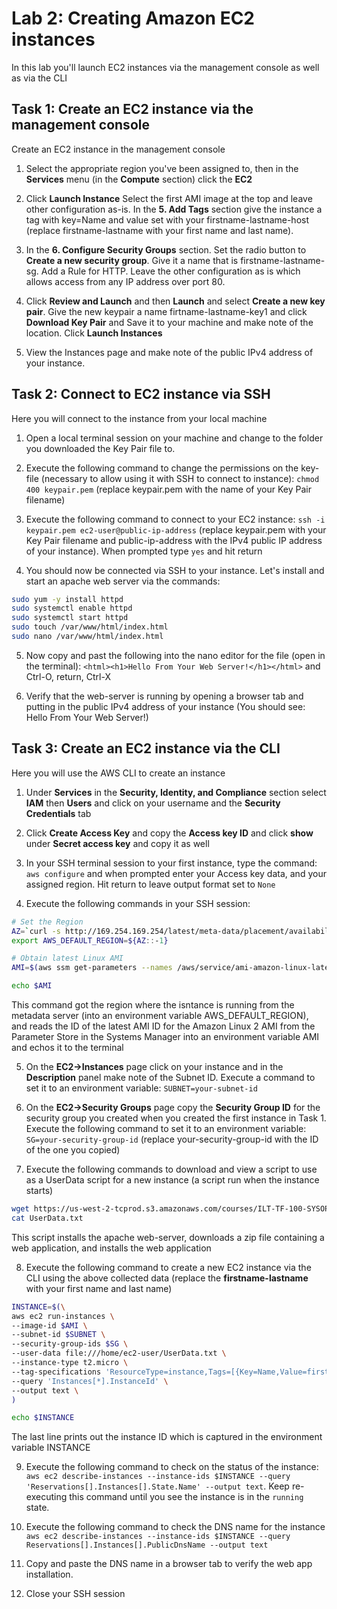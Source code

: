 # Lab 2: Creating Amazon EC2 instances
In this lab you'll launch EC2 instances via the management console as well as via the CLI

## Task 1: Create an EC2 instance via the management console
Create an EC2 instance in the management console

1. Select the appropriate region you've been assigned to, then in the **Services** menu (in the **Compute** section) click the **EC2**

2. Click **Launch Instance** Select the first AMI image at the top and leave other configuration as-is.  In the **5. Add Tags** section give the instance a tag with key=Name
and value set with your firstname-lastname-host (replace firstname-lastname with your first name and last name).

3. In the **6. Configure Security Groups** section. Set the radio button to **Create a new security group**.  Give it a name that is firstname-lastname-sg.  Add a Rule for HTTP.  Leave the other configuration as is which allows access from any IP address over port 80.

4. Click **Review and Launch** and then **Launch** and select **Create a new key pair**.  Give the new keypair a name firtname-lastname-key1 and click **Download Key Pair** and
Save it to your machine and make note of the location.  Click **Launch Instances**

5. View the Instances page and make note of the public IPv4 address of your instance.  

## Task 2: Connect to EC2 instance via SSH
Here you will connect to the instance from your local machine

1. Open a local terminal session on your machine and change to the folder you downloaded the Key Pair file to.

2. Execute the following command to change the permissions on the key-file (necessary to allow using it with SSH to connect to instance): `chmod 400 keypair.pem` (replace keypair.pem with the name of your Key Pair filename)

3. Execute the following command to connect to your EC2 instance: `ssh -i keypair.pem ec2-user@public-ip-address` (replace keypair.pem with your Key Pair filename and public-ip-address with the IPv4 public IP address of your instance).  When prompted type `yes` and hit return

4. You should now be connected via SSH to your instance.  Let's install and start an apache web server via the commands:

```bash
sudo yum -y install httpd
sudo systemctl enable httpd
sudo systemctl start httpd
sudo touch /var/www/html/index.html
sudo nano /var/www/html/index.html
```

5. Now copy and past the following into the nano editor for the file (open in the terminal): `<html><h1>Hello From Your Web Server!</h1></html>` and Ctrl-O, return, Ctrl-X

6.  Verify that the web-server is running by opening a browser tab and putting in the public IPv4 address of your instance (You should see: Hello From Your Web Server!)

## Task 3: Create an EC2 instance via the CLI
Here you will use the AWS CLI to create an instance

1. Under **Services** in the **Security, Identity, and Compliance** section select **IAM** then **Users** and click on your username and the **Security Credentials** tab

2. Click **Create Access Key** and copy the **Access key ID** and click **show** under **Secret access key** and copy it as well

3. In your SSH terminal session to your first instance, type the command: `aws configure` and when prompted enter your Access key data, and your assigned region.  Hit return to leave output format set to `None`

4. Execute the following commands in your SSH session:

```bash
# Set the Region
AZ=`curl -s http://169.254.169.254/latest/meta-data/placement/availability-zone`
export AWS_DEFAULT_REGION=${AZ::-1}

# Obtain latest Linux AMI
AMI=$(aws ssm get-parameters --names /aws/service/ami-amazon-linux-latest/amzn2-ami-hvm-x86_64-gp2 --query 'Parameters[0].[Value]' --output text)

echo $AMI
```

This command got the region where the isntance is running from the metadata server (into an environment variable AWS_DEFAULT_REGION), and reads the ID of the latest AMI ID for the Amazon Linux 2 AMI from the Parameter Store in the Systems Manager into an environment variable AMI and echos it to the terminal

5. On the **EC2->Instances** page click on your instance and in the **Description** panel make note of the Subnet ID.  Execute a command to set it to an environment variable: `SUBNET=your-subnet-id`

6. On the **EC2->Security Groups** page copy the **Security Group ID** for the security group you created when you created the first instance in Task 1.  Execute the following command
to set it to an environment variable: `SG=your-security-group-id` (replace your-security-group-id with the ID of the one you copied)

7. Execute the following commands to download and view a script to use as a UserData script for a new instance (a script run when the instance starts)

```bash
wget https://us-west-2-tcprod.s3.amazonaws.com/courses/ILT-TF-100-SYSOPS/v3.3.6/lab-2-ec2-linux/scripts/UserData.txt
cat UserData.txt
```

This script installs the apache web-server, downloads a zip file containing a web application, and installs the web application

8. Execute the following command to create a new EC2 instance via the CLI using the above collected data (replace the **firstname-lastname** with your first name and last name)

```bash
INSTANCE=$(\
aws ec2 run-instances \
--image-id $AMI \
--subnet-id $SUBNET \
--security-group-ids $SG \
--user-data file:///home/ec2-user/UserData.txt \
--instance-type t2.micro \
--tag-specifications 'ResourceType=instance,Tags=[{Key=Name,Value=firstname-lastname-web-server}]' \
--query 'Instances[*].InstanceId' \
--output text \
)

echo $INSTANCE
```

The last line prints out the instance ID which is captured in the environment variable INSTANCE

9. Execute the following command to check on the status of the instance: `aws ec2 describe-instances --instance-ids $INSTANCE --query 'Reservations[].Instances[].State.Name' --output text`.  Keep re-executing this command until you see the instance is in the `running` state.

10. Execute the following command to check the DNS name for the instance `aws ec2 describe-instances --instance-ids $INSTANCE --query Reservations[].Instances[].PublicDnsName --output text`

11. Copy and paste the DNS name in a browser tab to verify the web app installation.

12. Close your SSH session